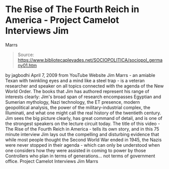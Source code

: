 # The Rise of The Fourth Reich in America - Project Camelot Interviews Jim 
Marrs

> Source: https://www.bibliotecapleyades.net/SOCIOPOLITICA/sociopol_germany01.htm

by
jagbodhi
April 7,
2009
from
YouTube Website
Jim Marrs - an amiable Texan with
twinkling eyes and a mind like a steel trap - is a veteran researcher and
speaker on all topics connected with the agenda of the
New World Order.
The books that Jim has authored represent his range of interests clearly:
Jim's broad span of research encompasses
Egyptian and Sumerian mythology, Nazi technology, the ET presence, modern
geopolitical analysis, the power of the military-industrial complex, the
Illuminati, and what one might call the real history of the twentieth
century.
Jim sees the big picture clearly, has great command of detail, and is one of
the strongest speakers on the lecture circuit today.
The title of this video - The Rise of the Fourth
Reich in America - tells its own story, and in this 75 minute interview Jim
lays out the compelling and disturbing evidence that while most people
thought the Second World War ended in 1945, the Nazis were never stopped in
their agenda - which can only be understood when one considers how they were
assisted in coming to power by those Controllers who plan in terms
of generations... not terms of government office.
Project Camelot Interviews Jim Marrs
